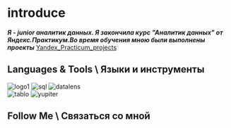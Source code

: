 # introduce

***Я - junior аналитик данных. Я закончила курс "Аналитик данных" от Яндекс.Практикум.Во время обучения мною были выполнены проекты*** [Yandex_Practicum_projects](https://github.com/Ladry2010/Yandex_Practicum_projects)

## Languages & Tools \ Языки и инструменты


![logo1][image1]  ![sql][image6]  ![datalens][image3]   
 ![tablo][image2] ![yupiter][image4]  
## Follow Me \ Связаться со мной
  






[image1]:https://github.com/Ladry2010/introduce/assets/156521640/286412b2-fef7-4c23-a30d-4c3dab465ff4/150x100
[image2]:https://github.com/Ladry2010/introduce/assets/156521640/827e4fe0-f07e-49d5-abb5-9d9d8153da9d
[image3]:https://github.com/Ladry2010/introduce/assets/156521640/8bc4718d-12fb-4ecc-b85e-2637be77b1d8
[image4]:https://github.com/Ladry2010/introduce/assets/156521640/129d578a-c034-48cb-9116-aac496f36e5c
[image5]:https://github.com/Ladry2010/introduce/assets/156521640/9fa0a430-292a-4ebd-9915-bb97c7c2d444
[image6]:https://github.com/Ladry2010/introduce/assets/156521640/963598a3-2b12-4a6f-95e5-d9ee8686f2f5
